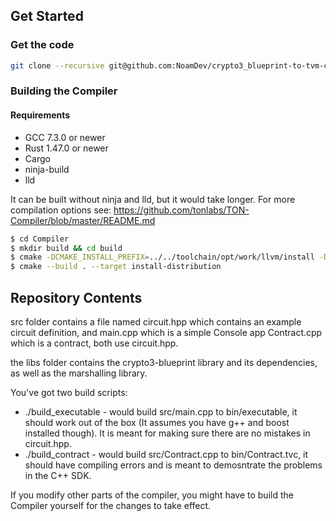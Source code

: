 ## Get Started
### Get the code
``` bash
git clone --recursive git@github.com:NoamDev/crypto3_blueprint-to-tvm-compilation-contest.git contest && cd contest
```
### Building the Compiler

#### Requirements
* GCC 7.3.0 or newer
* Rust 1.47.0 or newer
* Cargo
* ninja-build
* lld

It can be built without ninja and lld, but it would take longer. For more compilation options see: https://github.com/tonlabs/TON-Compiler/blob/master/README.md

``` bash
$ cd Compiler
$ mkdir build && cd build
$ cmake -DCMAKE_INSTALL_PREFIX=../../toolchain/opt/work/llvm/install -DCMAKE_BUILD_TYPE=Release -DCMAKE_LINKER=lld -GNinja -C ../cmake/Cache/ton-compiler.cmake ../llvm
$ cmake --build . --target install-distribution
```

## Repository Contents

src folder contains a file named circuit.hpp which contains an example circuit definition, and main.cpp which is a simple Console app Contract.cpp which is a contract, both use circuit.hpp.

the libs folder contains the crypto3-blueprint library and its dependencies, as well as the marshalling library.

You've got two build scripts:
* ./build_executable - would build src/main.cpp to bin/executable, it should work out of the box (It assumes you have g++ and boost installed though). It is meant for making sure there are no mistakes in circuit.hpp.
* ./build_contract - would build src/Contract.cpp to bin/Contract.tvc, it should have compiling errors and is meant to demosntrate the problems in the C++ SDK.

If you modify other parts of the compiler, you might have to build the Compiler yourself for the changes to take effect.
